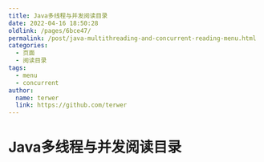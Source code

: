 ```yaml
---
title: Java多线程与并发阅读目录
date: 2022-04-16 18:50:28
oldlink: /pages/6bce47/
permalink: /post/java-multithreading-and-concurrent-reading-menu.html
categories:
  - 页面
  - 阅读目录
tags:
  - menu
  - concurrent
author: 
  name: terwer
  link: https://github.com/terwer
---
```


# Java多线程与并发阅读目录
